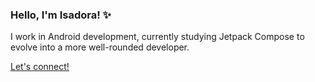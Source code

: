 ### Hello, I'm Isadora! ✨

I work in Android development, currently studying Jetpack Compose to evolve into a more well-rounded developer.

[Let's connect!](https://www.linkedin.com/in/isadoracastror/)

<!--
**isadoracrs/isadoracrs** is a ✨ _special_ ✨ repository because its `README.md` (this file) appears on your GitHub profile.

Here are some ideas to get you started:

- 🔭 I’m currently working on ...
- 🌱 I’m currently learning ...
- 👯 I’m looking to collaborate on ...
- 🤔 I’m looking for help with ...
- 💬 Ask me about ...
- 📫 How to reach me: ...
- 😄 Pronouns: ...
- ⚡ Fun fact: ...
-->

